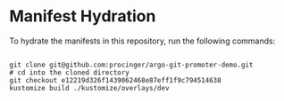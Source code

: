 
# Manifest Hydration

To hydrate the manifests in this repository, run the following commands:

```shell

git clone git@github.com:procinger/argo-git-promoter-demo.git
# cd into the cloned directory
git checkout e12219d326f1439062468e87eff1f9c794514638
kustomize build ./kustomize/overlays/dev
```